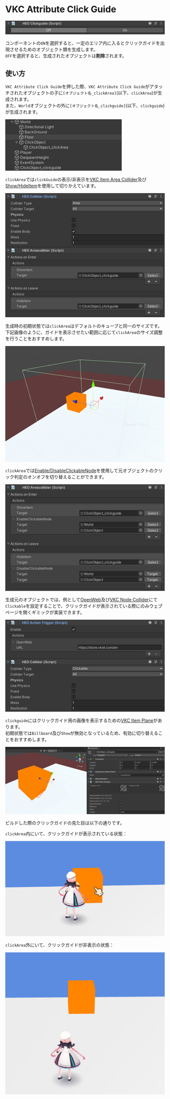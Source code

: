 # VKC Attribute Click Guide

![HEOClickGuide_1](./img/HEOClickGuide_1.jpg)

コンポーネントの`ON`を選択すると、一定のエリア内に入るとクリックガイドを出現させるためのオブジェクト類を生成します。<br>
`OFF`を選択すると、生成されたオブジェクトは**削除**されます。

## 使い方

`VKC Attribute Click Guide`を押した際、`VKC Attribute Click Guide`がアタッチされたオブジェクトの子に`[オブジェクト名_clickArea]`(以下、`clickArea`)が生成されます。<br>
また、`World`オブジェクトの外に`[オブジェクト名_clickguide]`(以下、`clickguide`)が生成されます。

![HEOClickGuide_2](./img/HEOClickGuide_2.jpg)

`clickArea`では`clickGuide`の表示/非表示を[VKC Item Area Collider](./VKCItemAreaCollider.md)及び[Show/HideItem](../Actions/Item/ShowHideItem.md)を使用して切りかえています。<br>

![HEOClickGuide_3](./img/HEOClickGuide_3.jpg)

生成時の初期状態では`clickArea`はデフォルトのキューブと同一のサイズです。<br>
下記画像のように、ガイドを表示させたい範囲に応じて`clickArea`のサイズ調整を行うことをおすすめします。

![HEOClickGuide_4](./img/HEOClickGuide_4.jpg)

`clickArea`では[Enable/DisableClickableNode](../Actions/Node/EnableDisableClickableNode.md)を使用して元オブジェクトのクリック判定のオンオフを切り替えることができます。

![HEOClickGuide_5](./img/HEOClickGuide_5.jpg)

生成元のオブジェクトでは、例として[OpenWeb](../Actions/Web/Openweb.md)及び[VKC Node Collider](./VKCNodeCollider.md)にて`Clickable`を設定することで、クリックガイドが表示されている際にのみウェブページを開くギミックが実装できます。

![HEOClickGuide_6](./img/HEOClickGuide_6.jpg)

`clickguide`にはクリックガイド用の画像を表示するための[VKC Item Plane](./VKCItemPlane.md)があります。<br>
初期状態では`Billboard`及び`Show`が無効となっているため、有効に切り替えることをおすすめします。

![HEOClickGuide_7](./img/HEOClickGuide_7.jpg)

ビルドした際のクリックガイドの見た目は以下の通りです。

`clickArea`内にいて、クリックガイドが表示されている状態：

![HEOClickGuide_8](./img/HEOClickGuide_8.jpg)

`clickArea`外にいて、クリックガイドが非表示の状態：

![HEOClickGuide_9](./img/HEOClickGuide_9.jpg)
